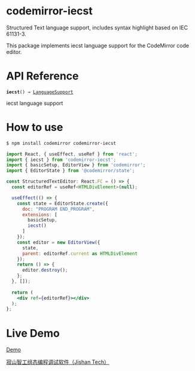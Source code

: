 # codemirror-iecst

Structured Text language support, includes syntax highlight based on IEC 61131-3.

This package implements iecst language support for the CodeMirror code editor.

# API Reference

<dt id="user-content-javascript">
  <code><strong>iecst</strong>() → <a href="https://codemirror.net/docs/ref#language.LanguageSupport">LanguageSupport</a></code>
</dt>

iecst language support

# How to use

```bash
$ npm install codemirror codemirror-iecst
```

```jsx
import React, { useEffect, useRef } from 'react';
import { iecst } from 'codemirror-iecst';
import { basicSetup, EditorView } from 'codemirror';
import { EditorState } from '@codemirror/state';

const StructuredTextEditor: React.FC = () => {
  const editorRef = useRef<HTMLDivElement>(null);

  useEffect(() => {
    const state = EditorState.create({
      doc: "PROGRAM END_PROGRAM",
      extensions: [
        basicSetup,
        iecst()
      ]
    });
    const editor = new EditorView({
      state,
      parent: editorRef.current as HTMLDivElement
    });
    return () => {
      editor.destroy();
    };
  }, []);
  
  return (
    <div ref={editorRef}></div>
  );
};
```

# Live Demo

[Demo](https://demo.jsmile.top/codemirror-iecst-editor)

[寂山智工组态编程调试软件（Jishan Tech）](http://www.softplc.online/login)